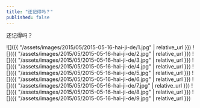 ```yaml
---
title: "还记得吗？"
published: false
---
```

还记得吗？



![]({{ "/assets/images/2015/05/2015-05-16-hai-ji-de/1.jpg" | relative_url }})
![]({{ "/assets/images/2015/05/2015-05-16-hai-ji-de/2.jpg" | relative_url }})
![]({{ "/assets/images/2015/05/2015-05-16-hai-ji-de/3.jpg" | relative_url }})
![]({{ "/assets/images/2015/05/2015-05-16-hai-ji-de/4.jpg" | relative_url }})
![]({{ "/assets/images/2015/05/2015-05-16-hai-ji-de/5.jpg" | relative_url }})
![]({{ "/assets/images/2015/05/2015-05-16-hai-ji-de/6.jpg" | relative_url }})
![]({{ "/assets/images/2015/05/2015-05-16-hai-ji-de/7.jpg" | relative_url }})
![]({{ "/assets/images/2015/05/2015-05-16-hai-ji-de/8.jpg" | relative_url }})
![]({{ "/assets/images/2015/05/2015-05-16-hai-ji-de/9.jpg" | relative_url }})
